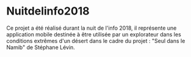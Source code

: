 # Nuitdelinfo2018

Ce projet a été réalisé durant la nuit de l'info 2018, il représente une application mobile destinée à être utilisée par un explorateur dans les conditions extrêmes d'un désert dans le cadre du projet : "Seul dans le Namib" de Stéphane Lévin.
